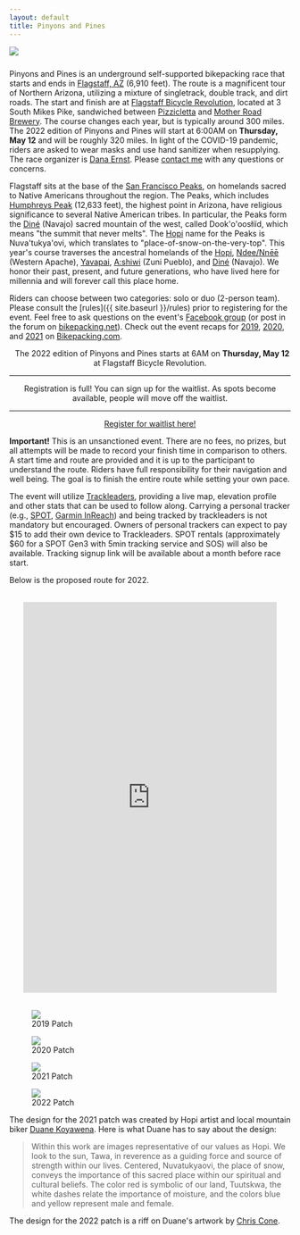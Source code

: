 ```yaml
---
layout: default
title: Pinyons and Pines
---
```


<img src="{{ site.baseurl }}/images/LockettMeadow.jpg" class="img-responsive img-rounded" img style="margin-bottom: 10px" />

<!-- <div class="row">
<div class="col-md-2 col-lg-2">
</div>
<div class="col-xs-12 col-sm-12 col-md-8 col-lg-8">
<div class="alert alert-info" role="alert">
<i class="fas fa-bicycle fa-lg"></i>&nbsp; We have reached capacity!  If you are interested in being on a waitlist, please contact me.
</div>
</div>
<div class="col-md-2 col-lg-2"></div>
</div> -->

<br>

Pinyons and Pines is an underground self-supported bikepacking race that starts and ends in [Flagstaff, AZ](https://en.wikipedia.org/wiki/Flagstaff,_Arizona) (6,910 feet). The route is a magnificent tour of Northern Arizona, utilizing a mixture of singletrack, double track, and dirt roads.  The start and finish are at [Flagstaff Bicycle Revolution](http://flagbikerev.com), located at 3 South Mikes Pike, sandwiched between [Pizzicletta](http://www.pizzicletta.com) and [Mother Road Brewery](https://www.motherroadbeer.com). The course changes each year, but is typically around 300 miles. The 2022 edition of Pinyons and Pines will start at 6:00AM on **Thursday, May 12** and will be roughly 320 miles. In light of the COVID-19 pandemic, riders are asked to wear masks and use hand sanitizer when resupplying. The race organizer is [Dana Ernst](http://danaernst.com). Please [contact me](mailto:ernst.tribe@gmail.com) with any questions or concerns.

Flagstaff sits at the base of the [San Francisco Peaks](https://en.wikipedia.org/wiki/San_Francisco_Peaks), on homelands sacred to Native Americans throughout the region.  The Peaks, which includes [Humphreys Peak](https://en.wikipedia.org/wiki/Humphreys_Peak) (12,633 feet), the highest point in Arizona, have religious significance to several Native American tribes. In particular, the Peaks form the [Diné](https://en.wikipedia.org/wiki/Navajo) (Navajo) sacred mountain of the west, called Dook'o'oosłííd, which means "the summit that never melts". The [Hopi](https://en.wikipedia.org/wiki/Hopi) name for the Peaks is Nuva'tukya'ovi, which translates to "place-of-snow-on-the-very-top".  This year's course traverses the ancestral homelands of the [Hopi](https://en.wikipedia.org/wiki/Hopi), [Ndee/Nnēē](https://en.wikipedia.org/wiki/Western_Apache_people) (Western Apache), [Yavapai](https://en.wikipedia.org/wiki/Yavapai), [A:shiwi](https://en.wikipedia.org/wiki/Zuni_people) (Zuni Pueblo), and [Diné](https://en.wikipedia.org/wiki/Navajo) (Navajo). We honor their past, present, and future generations, who have lived here for millennia and will forever call this place home.

Riders can choose between two categories: solo or duo (2-person team). Please consult the [rules]({{ site.baseurl }}/rules) prior to registering for the event. Feel free to ask questions on the event's [Facebook group](https://www.facebook.com/groups/PinyonsAndPines/) (or post in the forum on [bikepacking.net](http://bikepacking.net)).  Check out the event recaps for [2019](https://bikepacking.com/news/2019-pinyons-pines-event-recap/), [2020](https://bikepacking.com/news/2020-pinyons-and-pines-event-recap/), and [2021](https://bikepacking.com/news/2021-pinyons-and-pines-event-recap/) on [Bikepacking.com](http://bikepacking.com).

<div class="row">
<div class="col-md-2 col-lg-2">
</div>
<div class="col-xs-12 col-sm-12 col-md-8 col-lg-8">
<div class="alert alert-info" role="alert">
<center>
<i class="fas fa-bicycle fa-lg"></i>&nbsp; The 2022 edition of Pinyons and Pines starts at 6AM on <strong>Thursday, May 12</strong> at Flagstaff Bicycle Revolution.

<hr>

Registration is full! You can sign up for the waitlist. As spots become available, people will move off the waitlist.

<hr>

<a href="https://forms.gle/aA5Sn568QGikhCoY7" class="alert-link" target="_blank">Register for waitlist here!</a>
</center>

<!--
<hr>
<center>
<a href="https://form.jotform.com/trackleaders/pinyonspines19" class="alert-link" target="_blank">Trackleaders sign-up and SPOT rental</a>
</center>
-->

</div>
</div>
<div class="col-md-2 col-lg-2"></div>
</div>

<strong>Important!</strong> This is an unsanctioned event. There are no fees, no prizes, but all attempts will be made to record your finish time in comparison to others. A start time and route are provided and it is up to the participant to understand the route. Riders have full responsibility for their navigation and well being. The goal is to finish the entire route while setting your own pace.

The event will utilize [Trackleaders](http://trackleaders.com), providing a live map, elevation profile and other stats that can be used to follow along. Carrying a personal tracker (e.g., [SPOT](https://www.findmespot.com/en/), [Garmin InReach](https://explore.garmin.com/en-US/inreach/)) and being tracked by trackleaders is not mandatory but encouraged. Owners of personal trackers can expect to pay $15 to add their own device to Trackleaders. SPOT rentals (approximately $60 for a SPOT Gen3 with 5min tracking service and SOS) will also be available. Tracking signup link will be available about a month before race start.

Below is the proposed route for 2022.

<br>

<center>
<iframe src="https://ridewithgps.com/embeds?type=route&id=38966941&sampleGraph=true" style="width: 1px; min-width: 90%; height: 700px; border: none;" scrolling="no"></iframe>
</center>

<br>

<div class="container-fluid">
<div class="row align-items-end">
<div class="col-md-3">
<figure class="figure">
<img src="{{ site.baseurl }}/images/2019PinyonsPinesLogo.png" class="figure-img img-fluid rounded">
<figcaption class="figure-caption text-center">2019 Patch</figcaption>
</figure>
</div>
<div class="col-md-3">

<figure class="figure">
<img src="{{ site.baseurl }}/images/2020PinyonsPinesLogo.png" class="figure-img img-fluid rounded">
<figcaption class="figure-caption text-center">2020 Patch</figcaption>
</figure>
</div>
</div>
<div class="col-md-3">
<figure class="figure">
<img src="{{ site.baseurl }}/images/2021PinyonsPinesLogo.png" class="figure-img img-fluid rounded">
<figcaption class="figure-caption text-center">2021 Patch</figcaption>
</figure>
</div>
</div>
<div class="col-md-3">
<figure class="figure">
<img src="{{ site.baseurl }}/images/2022PinyonsPinesLogo.png" class="figure-img img-fluid rounded">
<figcaption class="figure-caption text-center">2022 Patch</figcaption>
</figure>
</div>
</div>
</div>

<!-- </div> -->
<!-- </div> -->

The design for the 2021 patch was created by Hopi artist and local mountain biker [Duane Koyawena](https://www.dkoyawenaarts.com). Here is what Duane has to say about the design:

> Within this work are images representative of our values as Hopi. We look to the sun, Tawa, in reverence as a guiding force and source of strength within our lives. Centered, Nuvatukyaovi, the place of snow, conveys the importance of this sacred place within our spiritual and cultural beliefs. The color red is symbolic of our land, Tuutskwa, the white dashes relate the importance of moisture, and the colors blue and yellow represent male and female.

The design for the 2022 patch is a riff on Duane's artwork by [Chris Cone](https://www.instagram.com/conermania/).

